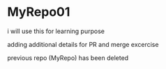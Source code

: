 # MyRepo01 

i will use this for learning purpose

adding additional details for PR and merge excercise

previous repo (MyRepo) has been deleted
